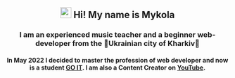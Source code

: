 <h2 align="center"><img src="https://media.giphy.com/media/hvRJCLFzcasrR4ia7z/giphy.gif" width="25"> Hi! My name is Mykola</h2>
<h3 align="center">I am an experienced music teacher and a beginner web-developer from the 💙Ukrainian city of Kharkiv💛</h3>
<h4 align="center">
  In May 2022 I decided to master the profession of web developer and now is a student <a href= https://goit.ua/?lang=uk>GO IT</a>. I am also a Content Creator on <a href="https://bit.ly/31SqqKV">YouTube</a>.
</h4>
<!--
**MykolaDanyliuk/MykolaDanyliuk** is a ✨ _special_ ✨ repository because its `README.md` (this file) appears on your GitHub profile.

Here are some ideas to get you started:

- 🔭 I’m currently working on Learning development
- 🌱 I’m currently learning HTML / CSS / SCSS / JAVASCRIPT
- 👯 I’m looking to collaborate on ...
- 🤔 I’m looking for help with ...
- 💬 Ask me about ...
- 📫 How to reach me: mykoladanuliuk.ua@gmail.com
- 😄 Pronouns: ...
- ⚡ Fun fact: ... -->
